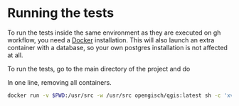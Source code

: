 # Running the tests

To run the tests inside the same environment as they are executed on gh workflow,
you need a [Docker](https://www.docker.com/) installation. This will also launch an extra container
with a database, so your own postgres installation is not affected at all.

To run the tests, go to the main directory of the project and do

In one line, removing all containers.
```sh
docker run -v $PWD:/usr/src -w /usr/src opengisch/qgis:latest sh -c 'xvfb-run pytest-3'
```
